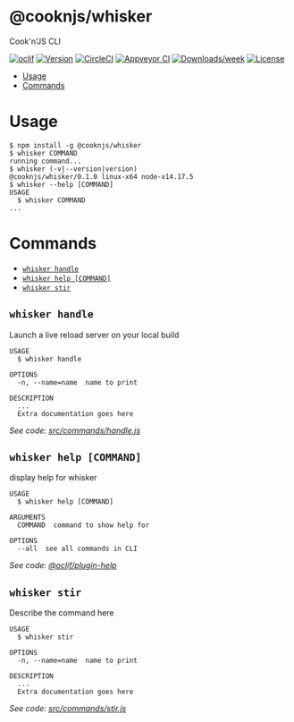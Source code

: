 @cooknjs/whisker
================

Cook&#39;n&#39;JS CLI

[![oclif](https://img.shields.io/badge/cli-oclif-brightgreen.svg)](https://oclif.io)
[![Version](https://img.shields.io/npm/v/@cooknjs/whisker.svg)](https://npmjs.org/package/@cooknjs/whisker)
[![CircleCI](https://circleci.com/gh/cooknjs/whisker/tree/master.svg?style=shield)](https://circleci.com/gh/cooknjs/whisker/tree/master)
[![Appveyor CI](https://ci.appveyor.com/api/projects/status/github/cooknjs/whisker?branch=master&svg=true)](https://ci.appveyor.com/project/cooknjs/whisker/branch/master)
[![Downloads/week](https://img.shields.io/npm/dw/@cooknjs/whisker.svg)](https://npmjs.org/package/@cooknjs/whisker)
[![License](https://img.shields.io/npm/l/@cooknjs/whisker.svg)](https://github.com/cooknjs/whisker/blob/master/package.json)

<!-- toc -->
* [Usage](#usage)
* [Commands](#commands)
<!-- tocstop -->
# Usage
<!-- usage -->
```sh-session
$ npm install -g @cooknjs/whisker
$ whisker COMMAND
running command...
$ whisker (-v|--version|version)
@cooknjs/whisker/0.1.0 linux-x64 node-v14.17.5
$ whisker --help [COMMAND]
USAGE
  $ whisker COMMAND
...
```
<!-- usagestop -->
# Commands
<!-- commands -->
* [`whisker handle`](#whisker-handle)
* [`whisker help [COMMAND]`](#whisker-help-command)
* [`whisker stir`](#whisker-stir)

## `whisker handle`

Launch a live reload server on your local build

```
USAGE
  $ whisker handle

OPTIONS
  -n, --name=name  name to print

DESCRIPTION
  ...
  Extra documentation goes here
```

_See code: [src/commands/handle.js](https://github.com/cooknjs/whisker/blob/v0.1.0/src/commands/handle.js)_

## `whisker help [COMMAND]`

display help for whisker

```
USAGE
  $ whisker help [COMMAND]

ARGUMENTS
  COMMAND  command to show help for

OPTIONS
  --all  see all commands in CLI
```

_See code: [@oclif/plugin-help](https://github.com/oclif/plugin-help/blob/v3.2.3/src/commands/help.ts)_

## `whisker stir`

Describe the command here

```
USAGE
  $ whisker stir

OPTIONS
  -n, --name=name  name to print

DESCRIPTION
  ...
  Extra documentation goes here
```

_See code: [src/commands/stir.js](https://github.com/cooknjs/whisker/blob/v0.1.0/src/commands/stir.js)_
<!-- commandsstop -->
